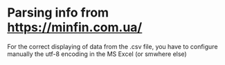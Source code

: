 # Parsing info from https://minfin.com.ua/ 
For the correct displaying of data from the .csv file, you have to configure manually the utf-8 encoding in the MS Excel (or smwhere else)
